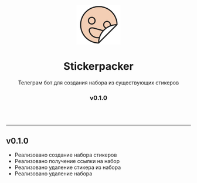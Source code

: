 <br><br>
<div align=center>
    <img src="docs/logo.svg" width=120>
    <h1>Stickerpacker</h1>
    <p>Телеграм бот для создания набора из существующих стикеров</p>
    <h3>v0.1.0</h3>
</div>
<br>
<br>
<hr>

## v0.1.0
- Реализовано создание набора стикеров
- Реализовано получение ссылки на набор
- Реализовано удаление стикера из набора
- Реализовано удаление набора
